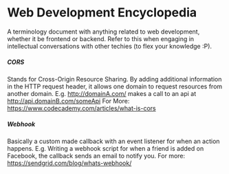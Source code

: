 # Web Development Encyclopedia
A terminology document with anything related to web development, whether it be frontend or backend. Refer to this when engaging in intellectual conversations with other techies (to flex your knowledge :P).  

##### CORS
Stands for Cross-Origin Resource Sharing. By adding additional information in the HTTP request header, it allows one domain to request resources from another domain.
E.g. http://domainA.com/ makes a call to an api at http://api.domainB.com/someApi
For More: https://www.codecademy.com/articles/what-is-cors

##### Webhook
Basically a custom made callback with an event listener for when an action happens.
E.g. Writing a webhook script for when a friend is added on Facebook, the callback sends an email to notify you.
For more: https://sendgrid.com/blog/whats-webhook/
